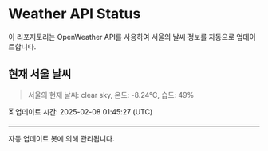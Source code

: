 
# Weather API Status

이 리포지토리는 OpenWeather API를 사용하여 서울의 날씨 정보를 자동으로 업데이트합니다.

## 현재 서울 날씨
> 서울의 현재 날씨: clear sky, 온도: -8.24°C, 습도: 49%

⏳ 업데이트 시간: 2025-02-08 01:45:27 (UTC)

---
자동 업데이트 봇에 의해 관리됩니다.
